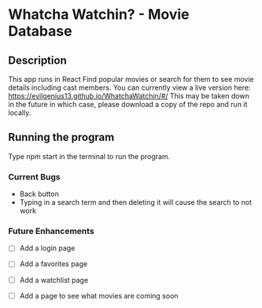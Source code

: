 # Whatcha Watchin? - Movie Database

## Description
This app runs in React
Find popular movies or search for them to see movie details including cast members.
You can currently view a live version here:
https://evilgenius13.github.io/WhatchaWatchin/#/
This may be taken down in the future in which case, please download
a copy of the repo and run it locally.

## Running the program
Type npm start in the terminal to run the program.

### Current Bugs
- Back button 
- Typing in a search term and then deleting it will cause the search to not work

### Future Enhancements
- [ ] Add a login page
- [ ] Add a favorites page
- [ ] Add a watchlist page
- [ ] Add a page to see what movies are coming soon

